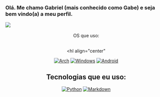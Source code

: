 ### Olá. Me chamo Gabriel (mais conhecido como Gabe) e seja bem vindo(a) a meu perfil.

<div>
<img align="center" src="https://github-readme-stats.vercel.app/api?username=gabbeee&show_icons=true&theme=transparent"/>
</div>
<br>
                          
<div align="center"> OS que uso: 
<div style="display: line_block"><br>  

<hl align="center"

[![Arch](https://img.shields.io/badge/Arch_Linux-1793D1?style=for-the-badge&logo=arch-linux&logoColor=white)](https://archlinux.org/download/)
[![Windows](https://img.shields.io/badge/Windows-0078D6?style=for-the-badge&logo=windows&logoColor=white)](https://www.microsoft.com/en-us/windows?wa=wsignin1.0&r=1)
[![Android](https://img.shields.io/badge/Android-3DDC84?style=for-the-badge&logo=android&logoColor=white)](https://www.android.com/intl/pt-BR_br/android-13/)

## Tecnologias que eu uso:

[![Python](https://img.shields.io/badge/Python-3776AB?style=for-the-badge&logo=python&logoColor=white)](https://www.python.org/)
[![Markdown](https://img.shields.io/badge/Markdown-000000?style=for-the-badge&logo=markdown&logoColor=white)](https://www.markdownguide.org/)
